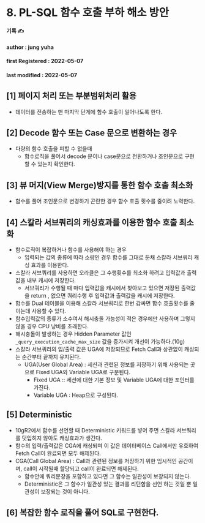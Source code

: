 # 8. PL-SQL 함수 호출 부하 해소 방안

**기록 ✍️**

#### author : jung yuha

#### **first Registered : 2022-05-07**

#### last modified : **2022-05-07**

## \[1] 페이지 처리 또는 부분범위처리 활용 <a href="#1" id="1"></a>

* 데이터를 전송하는 맨 마지막 단게에 함수 호출이 일어나도록 한다.

## \[2] Decode 함수 또는 Case 문으로 변환하는 경우 <a href="#2-decode-case" id="2-decode-case"></a>

* 다량의 함수 호출을 피할 수 없을때
  * 함수로직을 풀어서 decode 문이나 case문으로 전환하거나 조인문으로 구현할 수 있는지 확인한다.

## \[3] 뷰 머지(View Merge)방지를 통한 함수 호출 최소화 <a href="#3-view-merge" id="3-view-merge"></a>

* 함수를 풀어 조인문으로 변경하기 곤란한 경우 함수 호출 횟수를 줄이려 노력한다.

## \[4] 스칼라 서브쿼리의 캐싱효과를 이용한 함수 호출 최소화 <a href="#4" id="4"></a>

* 함수로직이 복잡하거나 함수를 사용해야 하는 경우
  * 입력되는 값의 종류에 따라 소량인 경우 함수를 그대로 둔채 스칼라 서브쿼리 캐싱 효과를 이용한다.
* 스칼라 서브쿼리를 사용하면 오라클은 그 수행횟수를 최소화 하려고 입력값과 출력값을 내부 캐시에 저장한다.
  * 서브쿼리가 수행될 때 마다 입력값을 캐시에서 찾아보고 있으면 저장된 출력값을 return , 없으면 쿼리수행 후 입력값과 출력값을 캐시에 저장한다.
* 함수를 Dual 테이블을 이용해 스칼라 서브쿼리로 한번 감싸면 함수 호출횟수를 줄이는데 사용할 수 있다.
* 함수입력값의 종류가 소수여서 해시충돌 가능성이 적은 경우에만 사용하며 그렇지 않을 경우 CPU 낭비를 초래한다.
* 해시충돌이 발생하는 경우 Hidden Parameter 값인 `_query_execution_cache_max_size` 값을 증가시켜 개선이 가능하다.(10g)
* 스칼라 서브쿼리의 입/출력 값은 UGA에 저장되므로 Fetch Call과 상관없이 캐싱되는 순간부터 끝까지 유지된다.
  * UGA(User Global Area) : 세션과 관련된 정보를 저장하기 위해 사용되는 곳으로 Fixed UGA와 Variable UGA로 구분된다.
    * Fixed UGA :: 세션에 대한 기본 정보 및 Variable UGA에 대한 포인터를 가진다.
    * Variable UGA : Heap으로 구성된다.

## \[5] Deterministic <a href="#5-deterministic" id="5-deterministic"></a>

* 10gR2에서 함수를 선언할 때 Deterministic 키워드를 넣어 주면 스칼라 서브쿼리를 덧입히지 않아도 캐싱효과가 생긴다.
* 함수의 입력/출력값은 CGA에 캐싱되며 이 값은 데이터베이스 Call에서만 유효하여 Fetch Call이 완료되면 모두 해제된다.
* CGA(Call Global Area) : Call과 관련된 정보를 저장하기 위한 임시적인 공간이며, call이 시작될때 할당되고 call이 완료되면 해제된다.
  * 함수안에 쿼리문장을 포함하고 있다면 그 함수는 일관성이 보장되지 않는다.
  * Deterministic은 그 함수가 일관성 있는 결과를 리턴함을 선언 하는 것일 뿐 일관성이 보장되는 것이 아니다.

## \[6] 복잡한 함수 로직을 풀어 SQL로 구현한다. <a href="#6-sql" id="6-sql"></a>
